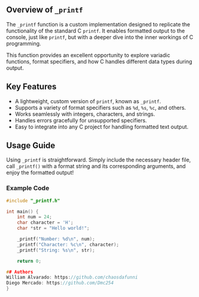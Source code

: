 ## Overview of `_printf`

The `_printf` function is a custom implementation designed to replicate the functionality of the standard C `printf`. It enables formatted output to the console, just like `printf`, but with a deeper dive into the inner workings of C programming.

This function provides an excellent opportunity to explore variadic functions, format specifiers, and how C handles different data types during output.

## Key Features

- A lightweight, custom version of `printf`, known as `_printf`.
- Supports a variety of format specifiers such as `%d`, `%s`, `%c`, and others.
- Works seamlessly with integers, characters, and strings.
- Handles errors gracefully for unsupported specifiers.
- Easy to integrate into any C project for handling formatted text output.

## Usage Guide

Using `_printf` is straightforward. Simply include the necessary header file, call `_printf()` with a format string and its corresponding arguments, and enjoy the formatted output!

### Example Code

```c
#include "_printf.h"

int main() {
    int num = 24;
    char character = 'H';
    char *str = "Hello world!";

    _printf("Number: %d\n", num);
    _printf("Character: %c\n", character);
    _printf("String: %s\n", str);

    return 0;

## Authors
William Alvarado: https://github.com/chaosdafunni
Diego Mercado: https://github.com/Dmc254
}


